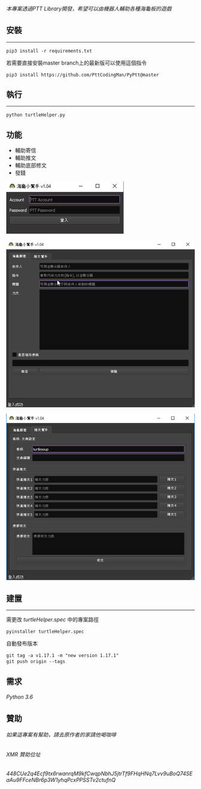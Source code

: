 ###### 本專案透過PTT Library開發，希望可以由機器人輔助各種海龜板的遊戲

## 安裝
-------------------
```
pip3 install -r requirements.txt
```

若需要直接安裝master branch上的最新版可以使用這個指令
```
pip3 install https://github.com/PttCodingMan/PyPtt@master
```


## 執行
-------------------
```
python turtleHelper.py
```


## 功能
- 輔助寄信
- 輔助推文
- 輔助底部修文
- 發錢

![登入畫面](/screenshots/001.png "登入畫面")

![海龜郵差](/screenshots/002.png "海龜郵差")

![推文幫手](/screenshots/003.png "推文幫手")


## 建置
-------------------
需更改 _turtleHelper.spec_ 中的專案路徑
```
pyinstaller turtleHelper.spec
```

自動發布版本
```
git tag -a v1.17.1 -m "new version 1.17.1" 
git push origin --tags
```

需求
-------------------
###### Python 3.6

贊助
-------------------
###### 如果這專案有幫助，請去原作者的家請他喝咖啡
###### XMR 贊助位址
###### 448CUe2q4Ecf9tx6rwanrqM9kfCwqpNbhJ5jtrTf9FHqHNq7Lvv9uBoQ74SEaAu9FFceNBr6p3W1yhqPcxPPSSTv2ctufnQ

